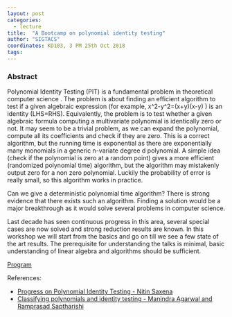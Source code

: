 ```yaml
---
layout: post
categories:
  - lecture
title:  "A Bootcamp on polynomial identity testing"
author: "SIGTACS"
coordinates: KD103, 3 PM 25th Oct 2018
tags: 
---
```

### Abstract

Polynomial Identity Testing (PIT) is a fundamental problem in theoretical computer science . The problem is about finding an efficient algorithm to test if a given algebraic expression (for example, x^2-y^2=(x+y)(x-y) ) is an identity (LHS=RHS). Equivalently, the problem is to test whether a given algebraic formula computing a multivariate polynomial is identically zero or not. It may seem to be a trivial problem, as we can expand the polynomial, compute all its coefficients and check if they are zero. This is a correct algorithm, but the running time is exponential as there are exponentially many monomials in a generic n-variate degree d polynomial. A simple idea (check if the polynomial is zero at a random point) gives a more efficient (randomized polynomial time) algorithm, but the algorithm may mistakenly output zero for a non zero polynomial. Luckily the probability of error is really small, so this algorithm works in practice.

Can we give a deterministic polynomial time algorithm? There is strong evidence that there exists such an algorithm. Finding a solution would be a major breakthrough as it would solve several problems in computer science.

Last decade has seen continuous progress in this area, several special cases are now solved and strong reduction results are known. In this workshop we will start from the basics and go on till we see a few state of the art results. The prerequisite for understanding the talks is minimal, basic understanding of linear algebra and algorithms should be sufficient.

[Program](/assets/resource/bootcamp-PIT.pdf)

References:
* [Progress on Polynomial Identity Testing - Nitin Saxena](https://www.cse.iitk.ac.in/users/nitin/papers/pit-survey09.pdf)
* [Classifying polynomials and identity testing - Manindra Agarwal and Ramprasad Saptharishi](https://www.ias.ac.in/public/Resources/Other_Publications/Overview/Current_Trends/149-162.pdf)
